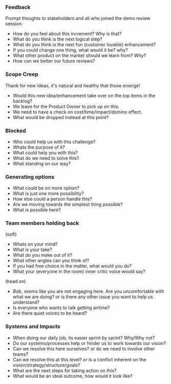 
### Feedback
Prompt thoughts to stakeholders and all who joined the demo review session:
* How do you feel about this increment? Why is that?
* What do you think is the next logical step?
* What do you think is the next fun (customer lovable) enhancement?
* If you could change one thing, what would it be? why?
* What other product on the market should we learn from? Why?
* How can we better our future reviews?

### Scope Creep
Thank for new ideas, it's natural and healthy that those emerge!
* Would this new idea/enhancement take over on the top items in the backlog?
* We leave for the Product Owner to pick up on this.
* We need to have a check on cost/time/impact/domino effect.
* What would be dropped instead at this point?

### Blocked 
* Who could help us with this challenge?
* Whats the purpose of it?
* What could help you with this?
* What do we need to solve this?
* What standing on our way?

### Generating options 
* What could be on more option?
* What is just one more possibility?
* How else could a person handle this?
* Are we moving towards the simplest thing possible?
* What is possible here?

### Team members holding back
(soft) 
* Whats on your mind?
* What is your take?
* What do you make out of it?
* What other angles can you think of?
* If you had free choice in the matter, what would you do?
* What your (everyone in the room) inner critic voice would say?

(head on) 
* *Bob*, seems like you are not engaging here. Are you uncomfortable with what we are doing? or is there any other issue you want to help us understand?
* Is everyone who wants to talk getting airtime?
* Are there quiet voices to be heard?

### Systems and Impacts
* When doing our daily job, its easier sprint by sprint? Why/Why not?
* Do our systems/processes help or hinder us to work towards our vision?
* Can we resolve this here ourselves? or do we need to involve other teams?
* Can we resolve this at this level? or is a conflict inherent on the vision/strategy/structure/goals?
* What are the next steps for taking action on this?
* What would be an ideal outcome, how would it look like?
